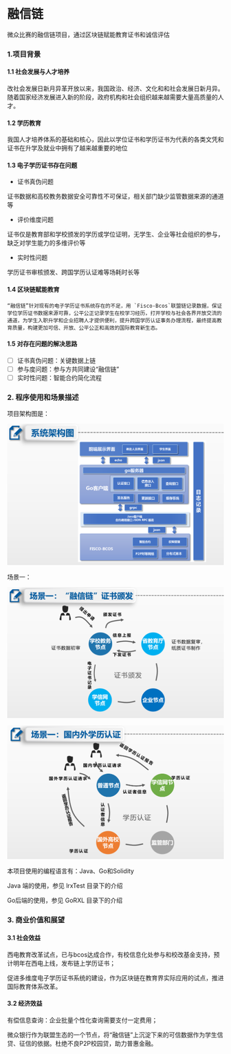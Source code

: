 # 融信链
微众比赛的融信链项目，通过区块链赋能教育证书和诚信评估

### 1.项目背景

#### 1.1 社会发展与人才培养

​       改社会发展日新月异革开放以来，我国政治、经济、文化和和社会发展日新月异。随着国家经济发展进入新的阶段，政府机构和社会组织越来越需要大量高质量的人才。

#### 1.2 **学历教育** 

​       我国人才培养体系的基础和核心，因此以学位证书和学历证书为代表的各类文凭和证书在升学及就业中拥有了越来越重要的地位

#### 1.3 电子学历证书存在问题

- 证书真伪问题

证书数据和高校教务数据安全可靠性不可保证，相关部门缺少监管数据来源的通道等

- 评价维度问题

证书仅是教育部和学校颁发的学历或学位证明，无学生、企业等社会组织的参与，缺乏对学生能力的多维评价等

- 实时性问题

学历证书审核颁发、跨国学历认证难等场耗时长等

#### 1.4 区块链赋能教育

	“融信链”针对现有的电子学历证书系统存在的不足，用 `Fisco-Bcos`联盟链记录数据，保证学位学历证书数据来源可靠，公平公正记录学生在校学习经历，打开学校与社会各界开放交流的通道，为学生入职升学和企业招聘人才提供便利，提升跨国学历认证事务办理流程，最终提高教育质量，构建更加可信、开放、公平公正和高效的国际教育新生态。

#### 1.5 对存在问题的解决思路

- [ ] 证书真伪问题：关键数据上链
- [ ] 参与度问题：参与方共同建设“融信链”
- [ ] 实时性问题：智能合约简化流程

### 2. 程序使用和场景描述

项目架构图是：

![](./img/架构.png)

场景一：

![](./img/场景1.png)

![](./img/场景11.png)


本项目使用的编程语言有：Java、Go和Solidity

Java 端的使用，参见 lrxTest 目录下的介绍

Go后端的使用，参见 GoRXL 目录下的介绍

### 3. 商业价值和展望

#### 3.1 社会效益

西电教育改革试点，已与bcos达成合作，有校信息化处参与和校改基金支持，预计明年在西电上线，发布链上学历证书；

促进多维度电子学历证书系统的建设，作为区块链在教育界实际应用的试点，推进国际教育体系改革。

#### 3.2 经济效益

有偿信息查询：企业批量个性化查询需要支付一定费用；

微众银行作为联盟生态的一个节点，将“融信链”上沉淀下来的可信数据作为学生信贷、征信的依据。杜绝不良P2P校园贷，助力普惠金融。
